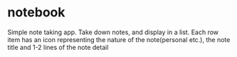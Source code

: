 # notebook

Simple note taking app.
Take down notes, and display in a list. Each row item has an icon representing the nature of the note(personal etc.), the note title and
1-2 lines of the note detail

